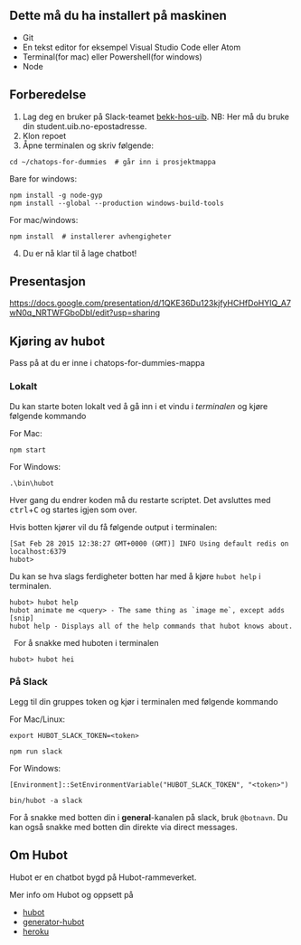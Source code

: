 ## Dette må du ha installert på maskinen

- Git
- En tekst editor for eksempel Visual Studio Code eller Atom 
- Terminal(for mac) eller Powershell(for windows) 
- Node 

## Forberedelse

  1. Lag deg en bruker på Slack-teamet [bekk-hos-uib](https://bekk-hos-uib.slack.com/signup). NB: Her må du bruke din student.uib.no-epostadresse.
  2. Klon repoet 
  3. Åpne terminalen og skriv følgende:
  ```
  cd ~/chatops-for-dummies  # går inn i prosjektmappa
  
  ```
  Bare for windows: 
  ```
  npm install -g node-gyp
  npm install --global --production windows-build-tools
  ```
  For mac/windows:
  ```
  npm install  # installerer avhengigheter
  ```
  4. Du er nå klar til å lage chatbot!

## Presentasjon
https://docs.google.com/presentation/d/1QKE36Du123kjfyHCHfDoHYIQ_A7wN0q_NRTWFGboDbI/edit?usp=sharing

## Kjøring av hubot

Pass på at du er inne i chatops-for-dummies-mappa

### Lokalt
Du kan starte boten lokalt ved å gå inn i et vindu i *terminalen* og kjøre følgende kommando

For Mac: 

    npm start
    
For Windows: 

    .\bin\hubot
    
Hver gang du endrer koden må du restarte scriptet. Det avsluttes med <kbd>ctrl</kbd>+<kbd>C</kbd> og startes igjen som over.

Hvis botten kjører vil du få følgende output i terminalen:

    [Sat Feb 28 2015 12:38:27 GMT+0000 (GMT)] INFO Using default redis on localhost:6379
    hubot>

Du kan se hva slags ferdigheter botten har med å kjøre `hubot help` i terminalen.

    hubot> hubot help
    hubot animate me <query> - The same thing as `image me`, except adds [snip]
    hubot help - Displays all of the help commands that hubot knows about.
  
For å snakke med huboten i terminalen

    hubot> hubot hei

### På Slack

Legg til din gruppes token og kjør i terminalen med følgende kommando 

For Mac/Linux:	

 `export HUBOT_SLACK_TOKEN=<token>`	
 
 `npm run slack`

For Windows:	

 `[Environment]::SetEnvironmentVariable("HUBOT_SLACK_TOKEN", "<token>")`
 
 `bin/hubot -a slack`

For å snakke med botten din i __general__-kanalen på slack, bruk `@botnavn`. Du kan også snakke med botten din direkte via direct messages.
    
## Om Hubot

Hubot er en chatbot bygd på Hubot-rammeverket.

Mer info om Hubot og oppsett på

- [hubot](http://hubot.github.com)
- [generator-hubot](https://github.com/github/generator-hubot)
- [heroku](http://www.heroku.com)
